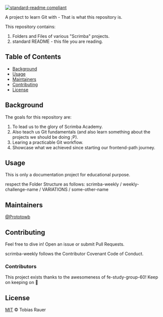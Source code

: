[![standard-readme compliant](https://img.shields.io/badge/readme%20style-standard-brightgreen.svg?style=flat-square)](https://github.com/RichardLitt/standard-readme)


A project to learn Git with - That is what this repository is. 

This repository contains:

1. Folders and Files of various "Scrimba" projects.
2. standard README - this file you are reading.

## Table of Contents

- [Background](#background)
- [Usage](#usage)
- [Maintainers](#maintainers)
- [Contributing](#contributing)
- [License](#license)

## Background

The goals for this repository are:

1. To lead us to the glory of Scrimba Academy.
2. Also teach us Git fundamentals (and also learn something about the projects we should be doing ;P).
3. Learing a practicable Git workflow.
4. Showcase what we achieved since starting our frontend-path journey. 

## Usage

This is only a documentation project for educational purpose.

respect the Folder Structure as follows: scrimba-weekly / weekly-challenge-name / VARIATIONS / some-other-name

## Maintainers

[@Prototowb](https://github.com/prototowb)

## Contributing
Feel free to dive in! Open an issue or submit Pull Requests.

scrimba-weekly follows the Contributor Covenant Code of Conduct.

### Contributors
This project exists thanks to the awesomeness of fe-study-group-60! Keep on keeping on 🧐

## License
[MIT](LICENSE) © Tobias Rauer
